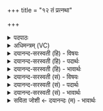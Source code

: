 +++
title = "१२ तं प्रत्नथा"

+++
<details><summary>पदपाठः</summary>

तम्। प्र॒त्नथेति॑ प्र॒त्नऽथा॑। पू॒र्वथेति॑ पूर्वऽथा॑। वि॒श्वथेति॑ विश्वऽथा॑। इ॒मथेती॒मऽथा॑। ज्ये॒ष्ठता॑ति॒मिति॑ ज्ये॒ष्ठऽताति॑म्। ब॒र्हि॒षद॑म्। ब॒र्हि॒सद॒मिति॑ बर्हिः॒ऽसद॑म्। स्व॒र्विद॒मिति॑ स्वः॒ऽविद॑म्। प्र॒ती॒ची॒नम्। वृ॒जन॑म्। दो॒ह॒से॒। धुनि॑म्। आ॒शुम्। जय॑न्तम्। अनु॑। यासु॑। वर्द्ध॑से॒। उ॒प॒या॒मगृ॑हीत॒ इ॑त्युपया॒मऽगृ॑हीतः। अ॒सि॒। शण्डा॑य। त्वा॒। ए॒षः। ते॒। योनिः॑। वी॒रता॑म्। पा॒हि॒। अप॑मृष्ट॒ इत्यप॑ऽमृष्टः। शण्डः॑। दे॒वाः। त्वा॒। शु॒क्र॒पा इति॑ शुक्र॒ऽपाः। प्र। न॒य॒न्तु॒। अना॑धृष्टा अ॒सि॒। १२।
</details>

<details><summary>अधिमन्त्रम् (VC)</summary>

- विश्वेदेवा देवताः
- काश्यप ऋषिः
- निचृद् आर्षी जगती, निचृद् आर्षी पङ्क्तिः
- निषादः, पञ्चमः
</details>

<details><summary>दयानन्द-सरस्वती (हि) - विषयः</summary>

फिर भी अगले मन्त्र में योगी के गुणों का उपदेश किया है ॥
</details>

<details><summary>दयानन्द-सरस्वती (हि) - पदार्थः</summary>

पदार्थान्वयभाषाः -  हे योगिन् ! आप (उपयामगृहीतः) योग के अङ्गों अर्थात् शौच आदि नियमों के ग्रहण करनेवाले (असि) हैं, (ते) आपका (एषः) यह योगयुक्त स्वभाव (योनिः) सुख का हेतु है। जिस योग से आप (अपमृष्टः) अविद्यादि दोषों से अलग हुए (शण्डः) शमादि गुणयुक्त (असि) हैं, (यासु) जिन योगक्रियाओं में आप (वर्द्धसे) वृद्धि को प्राप्त होते हैं और (विश्वथा) समस्त (प्रत्नथा) प्राचीन महर्षि (पूर्वथा) पूर्वकाल के योगी और (इमथा) वर्त्तमान योगियों के समान (ज्येष्ठतातिम्) अत्यन्त प्रशंसनीय (बर्हिषदम्) हृदयाकाश में स्थिर (स्वर्विदम्) सुख लाभ करने (प्रतीचीनम्) अविद्यादि दोषों से प्रतिकूल होने (आशुम्) शीघ्र सिद्धि देने (जयन्तम्) उत्कर्ष पहुँचाने और (धुनिम्) इन्द्रियों को कँपानेवाले (वृजनम्) योगबल को (दोहसे) परिपूर्ण करते हैं, (तम्) उस योगबल को (शुक्रपाः) जो कि योगबल से रक्षा करने हारे (देवाः) योगबल के प्रकाश से प्रकाशित योगी लोग हैं, वे (त्वा) आप को (प्रणयन्तु) अच्छे प्रकार पहुँचावें। उस योगबल को प्राप्त हुए (शण्डाय) शमदमादिगुणयुक्त आप के लिये उसी योग की (अनाधृष्टा) दृढ़ वीरता (असि) हो, आप उस (वीरताम्) वीरता की (पाहि) रक्षा कीजिये (अनु) वह रक्षा को प्राप्त हुई वीरता (त्वा) आप को पाले ॥१२॥
</details>

<details><summary>दयानन्द-सरस्वती (हि) - भावार्थः</summary>

भावार्थभाषाः -  इस मन्त्र में उपमालङ्कार है। हे योगविद्या की इच्छा करनेवाले ! जैसे शमदमादि गुणयुक्त पुरुष योगबल से विद्याबल की उन्नति कर सकता है, वही अविद्यारूपी अन्धकार का विध्वंस करनेवाली योगविद्या सज्जनों को प्राप्त होकर जैसे यथोचित सुख देती है, वैसे आप को दे ॥१२॥
</details>

<details><summary>दयानन्द-सरस्वती (सं) - विषयः</summary>

पुनर्योगिगुणा उपदिश्यन्ते ॥
</details>

<details><summary>दयानन्द-सरस्वती (सं) - पदार्थः</summary>

पदार्थान्वयभाषाः -  हे योगिन् त्वमुपयामगृहीतोऽसि ते तवैष योगस्वभावो योनिः सुखहेतुरस्ति। येन योगेन त्वमपमृष्टः शण्डोऽसि, यासु योगक्रियासु त्वं वर्द्धसे, विश्वथा प्रत्नथा पूर्वथेमथा ज्येष्ठतातिं बर्हिषदं स्वर्विदं प्रतीचीनमाशुं जयन्तं धुनिं वृजनं दोहसे च, तं योगबलं शुक्रपा देवास्त्वां प्रणयन्तु, तस्मै शण्डाय तुभ्यमस्य योगस्यानाधृष्टा वीरतास्तु त्वमिमां वीरतां पाहि, तदनु त्वामियं वीरता पातु ॥१२॥
</details>

<details><summary>दयानन्द-सरस्वती (सं) - भावार्थः</summary>

भावार्थभाषाः -  अत्रोपमालङ्कारः। हे योगिन् ! त्वं यथा शमादिगुणप्रसक्तः पुरुषो योगबलेन विद्याबलमुन्नेतुं शक्नोति, सा चाविद्याध्वान्तौघविध्वंसिनी योगविद्या पुरुषानभ्येत्य यथार्थं सुखयति, तथा त्वामपि सुखयतु ॥१२॥
</details>

<details><summary>सविता जोशी ← दयानन्दः (म) - भावार्थः</summary>

भावार्थभाषाः -  या मंत्रात उपमालंकार आहे. हे योगविद्या जगण्याची इच्छा बाळगणाऱ्यांनो ! शमदम इत्यादी गुणांनी युक्त पुरुष जसा योगबलाने विद्याबल वाढवितो, ती योगविद्या अविद्यारूपी अंधकार नष्ट करते व सज्जनांना प्राप्त होते आणि त्यांना सुख देते तशी ती तुम्हालाही सुख देवो.
</details>